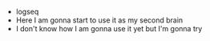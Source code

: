 - logseq
- Here I am gonna start to use it as my second brain
- I don't know how I am gonna use it yet but I'm gonna try